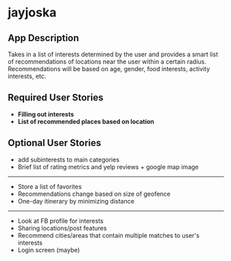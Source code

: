 # jayjoska

## App Description
Takes in a list of interests determined by the user and provides a smart list of recommendations of locations near the user within a certain radius. Recommendations will be based on age, gender, food interests, activity interests, etc.

##  Required User Stories
* **Filling out interests** 
* **List of recommended places based on location**

## Optional User Stories
* add subinterests to main categories
* Brief list of rating metrics and yelp reviews + google map image 
------------
* Store a list of favorites
* Recommendations change based on size of geofence
* One-day itinerary by minimizing distance
------------
* Look at FB profile for interests
* Sharing locations/post features 
* Recommend cities/areas that contain multiple matches to user's interests
* Login screen (maybe)

